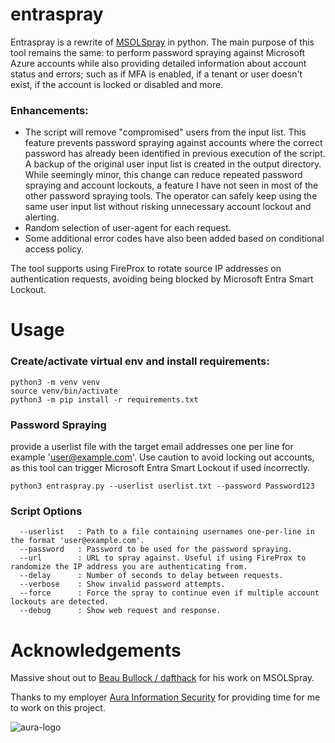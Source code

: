 # entraspray

Entraspray is a rewrite of [MSOLSpray](https://github.com/dafthack/MSOLSpray) in python. The main purpose of this tool remains the same: to perform password spraying against Microsoft Azure accounts while also providing detailed information about account status and errors; such as if MFA is enabled, if a tenant or user doesn't exist, if the account is locked or disabled and more.

### Enhancements:

- The script will remove "compromised" users from the input list. This feature prevents password spraying against accounts where the correct password has already been identified in previous execution of the script. A backup of the original user input list is created in the output directory. While seemingly minor, this change can reduce repeated password spraying and account lockouts, a feature I have not seen in most of the other password spraying tools. The operator can safely keep using the same user input list without risking unnecessary account lockout and alerting. 
- Random selection of user-agent for each request.
- Some additional error codes have also been added based on conditional access policy.

The tool supports using FireProx to rotate source IP addresses on authentication requests, avoiding being blocked by Microsoft Entra Smart Lockout.

# Usage

### Create/activate virtual env and install requirements:

```
python3 -m venv venv
source venv/bin/activate
python3 -m pip install -r requirements.txt
```

### Password Spraying

provide a userlist file with the target email addresses one per line for example 'user@example.com'. Use caution to avoid locking out accounts, as this tool can trigger Microsoft Entra Smart Lockout if used incorrectly.

```
python3 entraspray.py --userlist userlist.txt --password Password123
```

### Script Options

```
  --userlist   : Path to a file containing usernames one-per-line in the format 'user@example.com'.
  --password   : Password to be used for the password spraying.
  --url        : URL to spray against. Useful if using FireProx to randomize the IP address you are authenticating from.
  --delay      : Number of seconds to delay between requests.
  --verbose    : Show invalid password attempts.
  --force      : Force the spray to continue even if multiple account lockouts are detected.
  --debug      : Show web request and response.
```

# Acknowledgements

Massive shout out to [Beau Bullock / dafthack](https://github.com/dafthack) for his work on MSOLSpray.

Thanks to my employer <a href='https://www.aurainfosec.com/'>Aura Information Security</a> for providing time for me to work on this project. 

![aura-logo](https://user-images.githubusercontent.com/27876907/188373880-8157648c-eb94-4054-81c8-7c61692b0367.png)